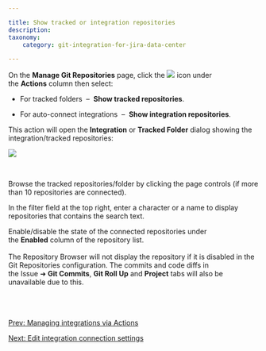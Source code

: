 ```yaml
---

title: Show tracked or integration repositories
description:
taxonomy:
    category: git-integration-for-jira-data-center

---
```


On the **Manage Git Repositories** page, click the <img src='/wp-content/uploads/actions-icon.png' /> icon under the **Actions** column then select:

*   For tracked folders  –  **Show tracked repositories**.

*   For auto-connect integrations  –  **Show integration repositories**.


This action will open the **Integration** or **Tracked Folder** dialog showing the integration/tracked repositories:

![](/wp-content/uploads/gij-show-integration-repositories-dlg-n.png)

<br>

Browse the tracked repositories/folder by clicking the page controls (if more than 10 repositories are connected).

In the filter field at the top right, enter a character or a name to display repositories that contains the search text.

<div class="bbb-callout bbb--tip">
    <div class="irow">
    <div class="ilogobox">
        <span class="logoimg"></span>
    </div>
    <div class="imsgbox">
        Enable/disable the state of the connected repositories under the <b>Enabled</b> column of the repository list.
    </div>
    </div>
</div>
<br>

<div class="bbb-callout bbb--note">
    <div class="irow">
    <div class="ilogobox">
        <span class="logoimg"></span>
    </div>
    <div class="imsgbox">
        The Repository Browser will not display the repository if it is disabled in the Git Repositories configuration. The commits and code diffs in the Issue ➜ <b>Git Commits</b>, <b>Git Roll Up</b> and <b>Project</b> tabs will also be unavailable due to this.
    </div>
    </div>
</div>
<br>

<br>
<br>

[Prev: Managing integrations via Actions](/git-integration-for-jira-data-center/managing-integrations-via-actions-gij-self-managed)

[Next: Edit integration connection settings](/git-integration-for-jira-data-center/edit-integration-connection-settings-gij-self-managed)


